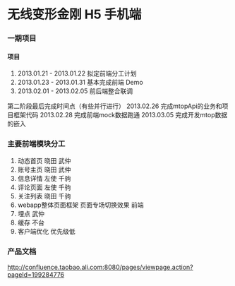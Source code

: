 无线变形金刚 H5 手机端
===================

### 一期项目
#### 项目
1. 2013.01.21 - 2013.01.22 拟定前端分工计划
2. 2013.01.23 - 2013.01.31 基本完成前端 Demo
3. 2013.02.01 - 2013.02.05 前后端整合联调

第二阶段最后完成时间点（有些并行进行）
2013.02.26   完成mtopApi的业务和项目框架代码
2013.02.28   完成前端mock数据跑通
2013.03.05   完成开发mtop数据的嵌入



### 主要前端模块分工
1. 动态首页 晓田  武仲
2. 账号主页 晓田  武仲
3. 信息详情 左使  千驹
4. 评论页面 左使  千驹
5. 关注列表 晓田  千驹
6. webapp整体页面框架 页面专场切换效果   前端
7. 埋点 武仲
8. 缓存 不台
9. 客户端优化  优先级低

### 产品文档
http://confluence.taobao.ali.com:8080/pages/viewpage.action?pageId=199284776